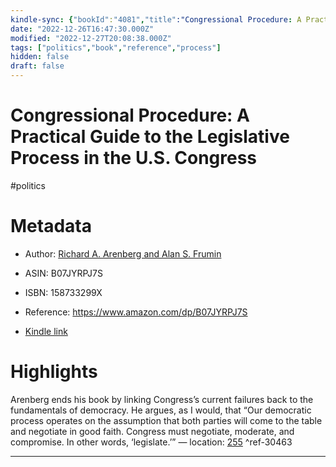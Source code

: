 ```yaml
---
kindle-sync: {"bookId":"4081","title":"Congressional Procedure: A Practical Guide to the Legislative Process in the U.S. Congress: The House of Representatives and Senate Explained","author":"Richard A. Arenberg and Alan S. Frumin","asin":"B07JYRPJ7S","lastAnnotatedDate":"2021-02-03","bookImageUrl":"https://m.media-amazon.com/images/I/81otOXbOIiL._SY160.jpg","highlightsCount":1}
date: "2022-12-26T16:47:30.000Z"
modified: "2022-12-27T20:08:38.000Z"
tags: ["politics","book","reference","process"]
hidden: false
draft: false
---
```

# Congressional Procedure: A Practical Guide to the Legislative Process in the U.S. Congress

#politics 

# Metadata

* Author: [Richard A. Arenberg and Alan S. Frumin](https://www.amazon.com/Richard-A-Arenberg/e/B0075X6FGI/ref=dp_byline_cont_ebooks_1)

* ASIN: B07JYRPJ7S

* ISBN: 158733299X

* Reference: <https://www.amazon.com/dp/B07JYRPJ7S>

* [Kindle link](kindle://book?action=open&asin=B07JYRPJ7S)

# Highlights

Arenberg ends his book by linking Congress’s current failures back to the fundamentals of democracy. He argues, as I would, that “Our democratic process operates on the assumption that both parties will come to the table and negotiate in good faith. Congress must negotiate, moderate, and compromise. In other words, ‘legislate.’” — location: [255](kindle://book?action=open&asin=B07JYRPJ7S&location=255) ^ref-30463

---
